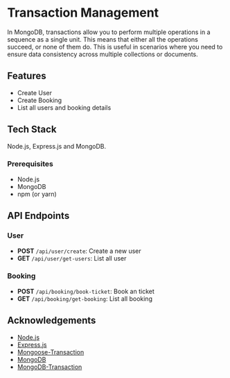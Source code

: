 # Transaction Management

In MongoDB, transactions allow you to perform multiple operations in a sequence as a single unit. This means that either all the operations succeed, or none of them do. This is useful in scenarios where you need to ensure data consistency across multiple collections or documents.

## Features

- Create User 
- Create Booking
- List all users and booking details

## Tech Stack
Node.js, Express.js and MongoDB.

### Prerequisites

- Node.js
- MongoDB
- npm (or yarn)

## API Endpoints

### User

- **POST** `/api/user/create`: Create a new user
- **GET** `/api/user/get-users`: List all user

### Booking

- **POST** `/api/booking/book-ticket`: Book an ticket
- **GET** `/api/booking/get-booking`: List all booking 


## Acknowledgements

- [Node.js](https://nodejs.org/)
- [Express.js](https://expressjs.com/)
- [Mongoose-Transaction](https://mongoosejs.com/docs/transactions.html)
- [MongoDB](https://www.mongodb.com/)
- [MongoDB-Transaction](https://www.mongodb.com/docs/v5.2/core/transactions/)


